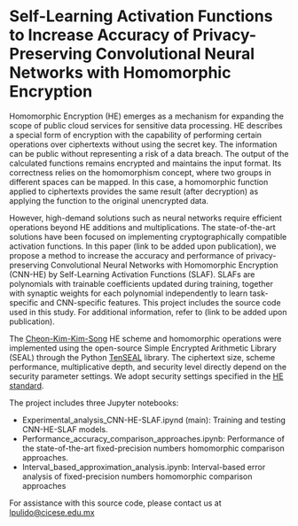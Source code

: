 # Self-Learning Activation Functions to Increase Accuracy of Privacy-Preserving Convolutional Neural Networks with Homomorphic Encryption

Homomorphic Encryption (HE) emerges as a mechanism for expanding the scope of public cloud services for sensitive data processing. HE describes a special form of encryption with the capability of performing certain operations over ciphertexts without using the secret key. The information can be public without representing a risk of a data breach. The output of the calculated functions remains encrypted and maintains the input format. Its correctness relies on the homomorphism concept, where two groups in different spaces can be mapped. In this case, a homomorphic function applied to ciphertexts provides the same result (after decryption) as applying the function to the original unencrypted data.

However, high-demand solutions such as neural networks require efficient operations beyond HE additions and multiplications. The state-of-the-art solutions have been focused on implementing cryptographically compatible activation functions. In this paper (link to be added upon publication), we propose a method to increase the accuracy and performance of privacy-preserving Convolutional Neural Networks with Homomorphic Encryption (CNN-HE) by Self-Learning Activation Functions (SLAF). SLAFs are polynomials with trainable coefficients updated during training, together with synaptic weights for each polynomial independently to learn task-specific and CNN-specific features. This project includes the source code used in this study. For additional information, refer to (link to be added upon publication). 

The [Cheon-Kim-Kim-Song](https://doi.org/10.1007/978-3-319-70694-8_15) HE scheme and homomorphic operations were implemented using the open-source Simple Encrypted Arithmetic Library (SEAL) through the Python [TenSEAL](https://github.com/OpenMined/TenSEAL/) library. The ciphertext size, scheme performance, multiplicative depth, and security level directly depend on the security parameter settings. We adopt security settings specified in the [HE standard](https://HomomorphicEncryption.org/standard).

The project includes three Jupyter notebooks:
- Experimental_analysis_CNN-HE-SLAF.ipynd (main): Training and testing CNN-HE-SLAF models.
- Performance_accuracy_comparison_approaches.ipynb: Performance of the state-of-the-art fixed-precision numbers homomorphic comparison approaches.
- Interval_based_approximation_analysis.ipynb: Interval-based error analysis of fixed-precision numbers homomorphic comparison approaches

For assistance with this source code, please contact us at lpulido@cicese.edu.mx
